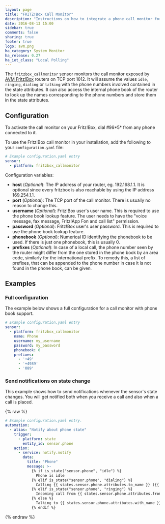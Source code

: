 ```yaml
---
layout: page
title: "FRITZ!Box Call Monitor"
description: "Instructions on how to integrate a phone call monitor for AVM FRITZ!Box routers into Home Assistant."
date: 2016-08-13 15:00
sidebar: true
comments: false
sharing: true
footer: true
logo: avm.png
ha_category: System Monitor
ha_release: 0.27
ha_iot_class: "Local Polling"
---
```



The `fritzbox_callmonitor` sensor monitors the call monitor exposed by [AVM Fritz!Box](http://avm.de/produkte/fritzbox/) routers on TCP port 1012. It will assume the values `idle`, `ringing`, `dialing` or `talking` with the phone numbers involved contained in the state attributes.
It can also access the internal phone book of the router to look up the names corresponding to the phone numbers and store them in the state attributes.

## Configuration

To activate the call monitor on your Fritz!Box, dial #96\*5\* from any phone connected to it.

To use the Fritz!Box call monitor in your installation, add the following to your `configuration.yaml` file:

```yaml
# Example configuration.yaml entry
sensor:
  - platform: fritzbox_callmonitor
```

Configuration variables:

- **host** (*Optional*): The IP address of your router, eg. 192.168.1.1. It is optional since every fritzbox is also reachable by using the IP address 169.254.1.1.
- **port** (*Optional*): The TCP port of the call monitor. There is usually no reason to change this.
- **username** (*Optional*): Fritz!Box user's user name. This is required to use the phone book lookup feature. The user needs to have the "voice message, fax message, Fritz!App Fon and call list" permission.
- **password** (*Optional*): Fritz!Box user's user password. This is required to use the phone book lookup feature.
- **phonebook** (*Optional*): Numerical ID identifying the phonebook to be used. If there is just one phonebook, this is usually 0.
- **prefixes** (*Optional*): In case of a local call, the phone number seen by the router might differ from the one stored in the phone book by an area code, similarly for the international prefix. To remedy this, a list of prefixes, that can be appended to the phone number in case it is not found in the phone book, can be given.

## Examples

### Full configuration

The example below shows a full configuration for a call monitor with phone book support.

```yaml
# Example configuration.yaml entry
sensor:
  - platform: fritzbox_callmonitor
    name: Phone
    username: my_username
    password: my_password
    phonebook: 0
    prefixes:
      - '+49'
      - '+4989'
      - '089'
```

### Send notifications on state change

This example shows how to send notifications whenever the sensor's state changes. You will get notified both when you receive a call and also when a call is placed.

{% raw %}
```yaml
# Example configuration.yaml entry.
automation:
  - alias: "Notify about phone state"
    trigger:
      - platform: state
        entity_id: sensor.phone
    action:
      - service: notify.notify
        data:
          title: "Phone"
          message: >-
            {% if is_state("sensor.phone", "idle") %}
              Phone is idle
            {% elif is_state("sensor.phone", "dialing") %}
              Calling {{ states.sensor.phone.attributes.to_name }} ({{ states.sensor.phone.attributes.to }})
            {% elif is_state("sensor.phone", "ringing") %}
              Incoming call from {{ states.sensor.phone.attributes.from_name }} ({{ states.sensor.phone.attributes.from }})
            {% else %}
              Talking to {{ states.sensor.phone.attributes.with_name }} ({{ states.sensor.phone.attributes.with }})
            {% endif %}
```
{% endraw %}
